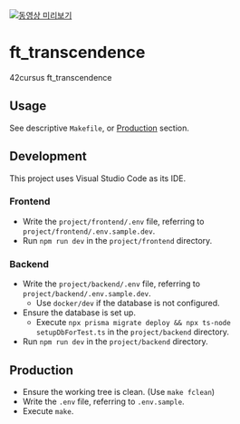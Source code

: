 <a href="https://www.youtube.com/watch?v=xtRfaPgWszI">
  <img src="URL_동영상_썸네일_이미지" alt="동영상 미리보기">
</a>

# ft_transcendence

42cursus ft_transcendence

## Usage

See descriptive `Makefile`, or [Production](#production) section.

## Development

This project uses Visual Studio Code as its IDE.

### Frontend

- Write the `project/frontend/.env` file, referring to `project/frontend/.env.sample.dev`.
- Run `npm run dev` in the `project/frontend` directory.

### Backend

- Write the `project/backend/.env` file, referring to `project/backend/.env.sample.dev`.
  - Use `docker/dev` if the database is not configured.
- Ensure the database is set up.
  - Execute `npx prisma migrate deploy && npx ts-node setupDbForTest.ts` in the `project/backend` directory.
- Run `npm run dev` in the `project/backend` directory.

## Production

- Ensure the working tree is clean. (Use `make fclean`)
- Write the `.env` file, referring to `.env.sample`.
- Execute `make`.
